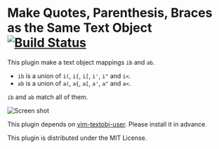 Make Quotes, Parenthesis, Braces as the Same Text Object [![Build Status](https://travis-ci.org/rhysd/vim-textobj-anyblock.png?branch=master)](https://travis-ci.org/rhysd/vim-textobj-anyblock)
========================================================

This plugin make a text object mappings `ib` and `ab`.

- `ib` is a union of `i(`, `i{`, `i[`, `i'`, `i"` and `i<`.
- `ab` is a union of `a(`, `a{`, `a[`, `a'`, `a"` and `a<`.

`ib` and `ab` match all of them.

![Screen shot](http://gifzo.net/Twph2N6Nmd.gif)

This plugin depends on [vim-textobj-user](https://github.com/kana/vim-textobj-user). Please install it in advance.

This plugin is distributed under the MIT License.
